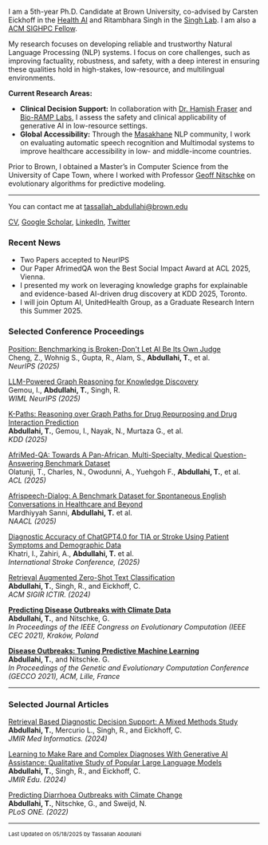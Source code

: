 
I am a 5th-year Ph.D. Candidate at Brown University, co-advised by Carsten Eickhoff in the [Health AI](http://brown.edu/Research/AI/people/carsten.html) and Ritambhara Singh in the [Singh Lab](https://ritambharasingh.com/). I am also a [ACM SIGHPC Fellow](https://www.sighpc.org/for-your-career/fellowships/2022-fellowship-winners).

My research focuses on developing reliable and trustworthy Natural Language Processing (NLP) systems. I focus on core challenges, such as improving factuality, robustness, and safety, with a deep interest in ensuring these qualities hold in high-stakes, low-resource, and multilingual environments.

**Current Research Areas:**
*   **Clinical Decision Support:** In collaboration with [Dr. Hamish Fraser](https://bcbi.brown.edu/people/hamish-fraser-mbchb-msc-facmi-fiashi) and [Bio-RAMP Labs](https://bioramp.org/), I assess the safety and clinical applicability of generative AI in low-resource settings.
*   **Global Accessibility:** Through the [Masakhane](https://www.masakhane.io/) NLP community, I work on evaluating automatic speech recognition and Multimodal systems to improve healthcare accessibility in low- and middle-income countries.

Prior to Brown, I obtained a Master’s in Computer Science from the University of Cape Town, where I worked with Professor [Geoff Nitschke](http://www.nitschke-lab.uct.ac.za/nitschke/people) on evolutionary algorithms for predictive modeling.

---
You can contact me at tassallah_abdullahi@brown.edu
 
<a href="https://Tassabdul.github.io/pdf/Resume_Sep_2025__Safety_.pdf" target="_blank">CV</a>, [Google Scholar](https://scholar.google.com/citations?user=1NdMs_4AAAAJ&hl=en), [LinkedIn](https://www.linkedin.com/in/tassallah-amina-abdullahi-06a16ab9), [Twitter](https://twitter.com/amilah_dul)
<!-- Remove above link if you don't want to attibute -->


### Recent News
- Two Papers accepted to NeurIPS
- Our Paper AfrimedQA won the Best Social Impact Award at ACL 2025, Vienna.
- I presented my work on leveraging knowledge graphs for explainable and evidence-based AI-driven drug discovery at KDD 2025, Toronto.
- I will join Optum AI, UnitedHealth Group, as a Graduate Research Intern this Summer 2025.

### Selected Conference Proceedings

[Position: Benchmarking is Broken-Don't Let AI Be Its Own Judge](https://digitalcommons.odu.edu/computerscience_fac_pubs/379/)\
 Cheng, Z., Wohnig S., Gupta, R., Alam, S., **Abdullahi, T.**, et al.\
_NeurIPS (2025)_

[LLM-Powered Graph Reasoning for Knowledge Discovery](https://openreview.net/forum?id=1e2KXoV3li)\
Gemou, I., **Abdullahi, T.**, Singh, R.\
_WIML NeurIPS (2025)_

[K-Paths: Reasoning over Graph Paths for Drug Repurposing and Drug Interaction Prediction](https://arxiv.org/abs/2502.13344)\
**Abdullahi, T.**, Gemou, I., Nayak, N., Murtaza G., et al.\
_KDD (2025)_

[AfriMed-QA: Towards A Pan-African, Multi-Specialty, Medical Question-Answering Benchmark Dataset](https://huggingface.co/datasets/intronhealth/afrimedqa_v2)\
Olatunji, T., Charles, N., Owodunni, A., Yuehgoh F., **Abdullahi, T.**, et al.\
_ACL (2025)_

[Afrispeech-Dialog: A Benchmark Dataset for Spontaneous English Conversations in Healthcare and Beyond](https://arxiv.org/abs/2502.03945)\
Mardhiyyah Sanni, **Abdullahi, T.** et al.\
_NAACL (2025)_

[Diagnostic Accuracy of ChatGPT4.0 for TIA or Stroke Using Patient Symptoms and Demographic Data](https://www.ahajournals.org/doi/abs/10.1161/str.56.suppl_1.66)\
Khatri, I., Zahiri, A., **Abdullahi, T.** et al. \
_International Stroke Conference, (2025)_

[Retrieval Augmented Zero-Shot Text Classification](https://openreview.net/pdf?id=Z7JgoQ7R9Y)\
**Abdullahi, T.**, Singh, R., and Eickhoff, C. \
_ACM SIGIR ICTIR. (2024)_

**[Predicting Disease Outbreaks with Climate Data](https://Tassabdul.github.io/pdf/2021-Predicting%20Disease%20Outbreaks%20with%20Climate%20Data.pdf)**\
**Abdullahi, T.**, and Nitschke, G.\
_In Proceedings of the IEEE Congress on Evolutionary Computation (IEEE CEC 2021), Kraków, Poland_ 

**[Disease Outbreaks: Tuning Predictive Machine Learning](https://Tassabdul.github.io/pdf/2021-Tuning%20Predictive%20Machine%20Learning.pdf)**\
**Abdullahi, T.**, and Nitschke. G.\
_In Proceedings of the Genetic and Evolutionary Computation Conference (GECCO 2021), ACM, Lille, France_

---

### Selected Journal Articles

[Retrieval Based Diagnostic Decision Support: A Mixed Methods Study](https://preprints.jmir.org/preprint/50209)\
**Abdullahi, T.**, Mercurio L., Singh, R., and Eickhoff, C. \
_JMIR Med Informatics. (2024)_

[Learning to Make Rare and Complex Diagnoses With Generative AI Assistance: Qualitative Study of Popular Large Language Models](https://mededu.jmir.org/2024/1/e51391)\
**Abdullahi, T.**, Singh, R., and Eickhoff, C. \
_JMIR Edu. (2024)_


[Predicting Diarrhoea Outbreaks with Climate Change](https://Tassabdul.github.io/pdf/2022-Predicting%20diarrhoea%20outbreaks%20with%20climate%20change.pdf)\
**Abdullahi, T.**, Nitschke, G., and Sweijd, N. \
_PLoS ONE. (2022)_

---


<p style="font-size:11px">Last Updated on 05/18/2025 by Tassallah Abdullahi</p>
<!-- Remove above link if you don't want to attibute -->
